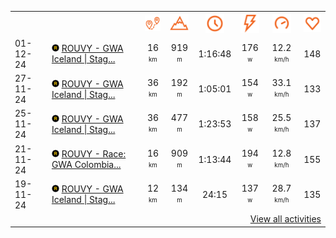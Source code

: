 <table>
    <tr>
        <th></th>
        <th></th>
        <th align="center"><img src="https://raw.githubusercontent.com/robiningelbrecht/strava-activities/master/public/distance.svg" width="30" alt="distance" title="distance"/></th>
        <th align="center"><img src="https://raw.githubusercontent.com/robiningelbrecht/strava-activities/master/public/elevation.svg" width="30" alt="elevation" title="elevation"/></th>
        <th align="center"><img src="https://raw.githubusercontent.com/robiningelbrecht/strava-activities/master/public/time.svg" width="30" alt="time" title="time"/></th>
        <th align="center"><img src="https://raw.githubusercontent.com/robiningelbrecht/strava-activities/master/public/average-watt.svg" width="30" alt="average watts" title="average watts"/></th>
        <th align="center"><img src="https://raw.githubusercontent.com/robiningelbrecht/strava-activities/master/public/average-speed.svg" width="30" alt="average speed" title="average speed"/></th>
        <th align="center"><img src="https://raw.githubusercontent.com/robiningelbrecht/strava-activities/master/public/heart-rate.svg" width="30" alt="average heart rate" title="average heart rate"/></th>
    </tr>
            <tr>
            <td>01-12-24</td>
            <td>
                                <img src="https://raw.githubusercontent.com/robiningelbrecht/strava-activities/master/public/activity-virtual-ride-rouvy.svg" width="12" alt="ROUVY - GWA Iceland | Stage 3 - Skalafells Glacier" title="ROUVY - GWA Iceland | Stage 3 - Skalafells Glacier"/>
<a href="https://www.strava.com/activities/13021896487" title="Kcal: 775 | Gear: None ">ROUVY - GWA Iceland | Stag...</a>
            </td>
            <td align="center">16 <sup><sub>km</sub></sup></td>
            <td align="center">919 <sup><sub>m</sub></sup></td>
            <td align="center">1:16:48</td>
            <td align="center">176 <sup><sub>w</sub></sup></td>
            <td align="center">12.2 <sup><sub>km/h</sub></sup></td>
            <td align="center">148</td>
        </tr>
            <tr>
            <td>27-11-24</td>
            <td>
                                <img src="https://raw.githubusercontent.com/robiningelbrecht/strava-activities/master/public/activity-virtual-ride-rouvy.svg" width="12" alt="ROUVY - GWA Iceland | Stage 2 - Jökulsárlón Glacier Lagoon" title="ROUVY - GWA Iceland | Stage 2 - Jökulsárlón Glacier Lagoon"/>
<a href="https://www.strava.com/activities/12995953772" title="Kcal: 574 | Gear: None ">ROUVY - GWA Iceland | Stag...</a>
            </td>
            <td align="center">36 <sup><sub>km</sub></sup></td>
            <td align="center">192 <sup><sub>m</sub></sup></td>
            <td align="center">1:05:01</td>
            <td align="center">154 <sup><sub>w</sub></sup></td>
            <td align="center">33.1 <sup><sub>km/h</sub></sup></td>
            <td align="center">133</td>
        </tr>
            <tr>
            <td>25-11-24</td>
            <td>
                                <img src="https://raw.githubusercontent.com/robiningelbrecht/strava-activities/master/public/activity-virtual-ride-rouvy.svg" width="12" alt="ROUVY - GWA Iceland | Stage 6 - Along the Jökla River" title="ROUVY - GWA Iceland | Stage 6 - Along the Jökla River"/>
<a href="https://www.strava.com/activities/12981102460" title="Kcal: 760 | Gear: None ">ROUVY - GWA Iceland | Stag...</a>
            </td>
            <td align="center">36 <sup><sub>km</sub></sup></td>
            <td align="center">477 <sup><sub>m</sub></sup></td>
            <td align="center">1:23:53</td>
            <td align="center">158 <sup><sub>w</sub></sup></td>
            <td align="center">25.5 <sup><sub>km/h</sub></sup></td>
            <td align="center">137</td>
        </tr>
            <tr>
            <td>21-11-24</td>
            <td>
                                <img src="https://raw.githubusercontent.com/robiningelbrecht/strava-activities/master/public/activity-virtual-ride-rouvy.svg" width="12" alt="ROUVY - Race: GWA Colombia | Stage 3 - Nevado del Ruiz" title="ROUVY - Race: GWA Colombia | Stage 3 - Nevado del Ruiz"/>
<a href="https://www.strava.com/activities/12952643539" title="Kcal: 820 | Gear: None ">ROUVY - Race: GWA Colombia...</a>
            </td>
            <td align="center">16 <sup><sub>km</sub></sup></td>
            <td align="center">909 <sup><sub>m</sub></sup></td>
            <td align="center">1:13:44</td>
            <td align="center">194 <sup><sub>w</sub></sup></td>
            <td align="center">12.8 <sup><sub>km/h</sub></sup></td>
            <td align="center">155</td>
        </tr>
            <tr>
            <td>19-11-24</td>
            <td>
                                <img src="https://raw.githubusercontent.com/robiningelbrecht/strava-activities/master/public/activity-virtual-ride-rouvy.svg" width="12" alt="ROUVY - GWA Iceland | Stage 5 - Coastal Djúpivogur" title="ROUVY - GWA Iceland | Stage 5 - Coastal Djúpivogur"/>
<a href="https://www.strava.com/activities/12937618303" title="Kcal: 191 | Gear: None ">ROUVY - GWA Iceland | Stag...</a>
            </td>
            <td align="center">12 <sup><sub>km</sub></sup></td>
            <td align="center">134 <sup><sub>m</sub></sup></td>
            <td align="center">24:15</td>
            <td align="center">137 <sup><sub>w</sub></sup></td>
            <td align="center">28.7 <sup><sub>km/h</sub></sup></td>
            <td align="center">135</td>
        </tr>
                <tr>
            <td colspan="8" align="right"><a href="https://github.com/robiningelbrecht/strava-activities#activities">View all activities</a></td>
        </tr>
    </table>
